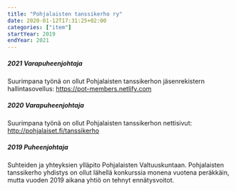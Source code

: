 ```yaml
---
title: "Pohjalaisten tanssikerho ry"
date: 2020-01-12T17:31:25+02:00
categories: ["item"]
startYear: 2019
endYear: 2021
---
```


##### 2021 Varapuheenjohtaja
Suurimpana työnä on ollut Pohjalaisten tanssikerhon jäsenrekistern hallintasovellus: https://pot-members.netlify.com

##### 2020 Varapuheenjohtaja
Suurimpana työnä on ollut Pohjalaisten tanssikerhon nettisivut: http://pohjalaiset.fi/tanssikerho

##### 2019 Puheenjohtaja
Suhteiden ja yhteyksien ylläpito Pohjalaisten Valtuuskuntaan. Pohjalaisten tanssikerho yhdistys on ollut lähellä konkurssia monena vuotena peräkkäin, mutta vuoden 2019 aikana yhtiö on tehnyt ennätysvoitot.

